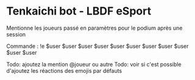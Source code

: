 # Tenkaichi bot - LBDF eSport

Mentionne les joueurs passé en paramètres pour le podium après une session

Commande :
!e $user $user $user $user $user $user $user $user $user $user $user 

Todo: ajoutez la mention @joueur ou autre
Todo: voir si c'est possible d'ajoutez les réactions des emojis par défauts
